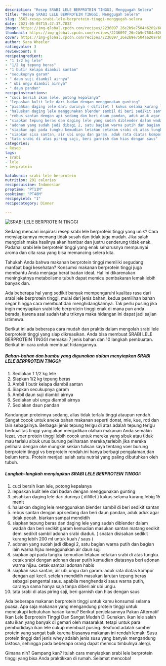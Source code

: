 ```yaml
---
description: "Resep SRABI LELE BERPROTEIN TINGGI, Menggugah Selera"
title: "Resep SRABI LELE BERPROTEIN TINGGI, Menggugah Selera"
slug: 3562-resep-srabi-lele-berprotein-tinggi-menggugah-selera
date: 2021-05-05T15:47:37.783Z
image: https://img-global.cpcdn.com/recipes/2236097_26e2b9e7504a6209/680x482cq70/srabi-lele-berprotein-tinggi-foto-resep-utama.jpg
thumbnail: https://img-global.cpcdn.com/recipes/2236097_26e2b9e7504a6209/680x482cq70/srabi-lele-berprotein-tinggi-foto-resep-utama.jpg
cover: https://img-global.cpcdn.com/recipes/2236097_26e2b9e7504a6209/680x482cq70/srabi-lele-berprotein-tinggi-foto-resep-utama.jpg
author: Sara Wheeler
ratingvalue: 3
reviewcount: 8
recipeingredient:
- "1 1/2 kg lele"
- "1/2 kg tepung beras"
- "1 butir kelapa diambil santan"
- "secukupnya garam"
- " daun suji diambil airnya"
- " ubi ungu diambil airnya"
- " daun pandan"
recipeinstructions:
- "cuci bersih ikan lele, potong kepalanya"
- "lepaskan kulit lele dari badan dengan menggunakan gunting"
- "pisahkan daging lele dari durinya ( difillet ) kukus selama kurang lebig 15 menit"
- "haluskan daging lele menggunakan blender sambil di beri sedikit santan"
- "rebus santan dengan api sedang dan beri daun pandan, aduk aduk agar tidak pecah. biarkan sampai mendidih"
- "siapkan tepung beras dan daging lele yang sudah diblender dalam wadah dan beri sedikit garam kemudian masukan santan matang sedikit demi sedikit sambil adonan srabi diaduk. ( snatan disisakan sedikit kurang lebih 200 ml untuk kuah / saus )"
- "adonan yang sudah jadi dibagi 2, satu bagian warna putih dan bagian lain warna hijau menggunakan air daun suji"
- "siapkan api pada tungku kemudian letakan cetakan srabi di atas tungku. cetak srabi dengan adonan dasar putih kemudian diatasnya beri adonan warna hijau. cetak sampai adonan habis"
- "siapkan sisa santan, air ubi ungu dan garam. aduk rata diatas kompor dengan api kecil. setelah mendidih masukan larutan tepung beras sebagai pengental saus. apabila menghendaki saus warna putih, caranya sama hanya saja tanpa diberi air ubi ungu."
- "tata srabi di atas piring saji, beri garnish dan hias dengan saus"
categories:
- Resep
tags:
- srabi
- lele
- berprotein

katakunci: srabi lele berprotein 
nutrition: 291 calories
recipecuisine: Indonesian
preptime: "PT11M"
cooktime: "PT48M"
recipeyield: "1"
recipecategory: Dinner

---
```



![SRABI LELE BERPROTEIN TINGGI](https://img-global.cpcdn.com/recipes/2236097_26e2b9e7504a6209/680x482cq70/srabi-lele-berprotein-tinggi-foto-resep-utama.jpg)

Sedang mencari inspirasi resep srabi lele berprotein tinggi yang unik? Cara menyiapkannya memang tidak susah dan tidak juga mudah. Jika salah mengolah maka hasilnya akan hambar dan justru cenderung tidak enak. Padahal srabi lele berprotein tinggi yang enak seharusnya mempunyai aroma dan cita rasa yang bisa memancing selera kita.

Tahukah Anda bahwa makanan berprotein tinggi memiliki segudang manfaat bagi kesehatan? Konsumsi makanan berprotein tinggi juga membantu Anda menjaga berat badan ideal. Hal ini dikarenakan meningkatnya metabolisme tubuh dapat memicu pembakaran lemak lebih banyak dan.

Ada beberapa hal yang sedikit banyak mempengaruhi kualitas rasa dari srabi lele berprotein tinggi, mulai dari jenis bahan, kedua pemilihan bahan segar hingga cara membuat dan menghidangkannya. Tak perlu pusing jika ingin menyiapkan srabi lele berprotein tinggi enak di mana pun anda berada, karena asal sudah tahu triknya maka hidangan ini dapat jadi sajian istimewa.


Berikut ini ada beberapa cara mudah dan praktis dalam mengolah srabi lele berprotein tinggi yang siap dikreasikan. Anda bisa membuat SRABI LELE BERPROTEIN TINGGI memakai 7 jenis bahan dan 10 langkah pembuatan. Berikut ini cara untuk membuat hidangannya.

<!--inarticleads1-->

##### Bahan-bahan dan bumbu yang digunakan dalam menyiapkan SRABI LELE BERPROTEIN TINGGI:

1. Sediakan 1 1/2 kg lele
1. Siapkan 1/2 kg tepung beras
1. Ambil 1 butir kelapa diambil santan
1. Siapkan secukupnya garam
1. Ambil  daun suji diambil airnya
1. Sediakan  ubi ungu diambil airnya
1. Sediakan  daun pandan


Kandungan proteinnya sedang, alias tidak terlalu tinggi ataupun rendah. Sangat cocok untuk aneka bahan makanan seperti donat, mie, kue, roti dan lain sebagainya. Berbagai jenis tepung terigu di atas adalah tepung terigu berkualitas tinggi yang akan menjadikan olahan makanan Anda semakin lezat. voer protein tinggi lebih cocok untuk mereka yang sibuk atau tidak mau terlalu sibuk urus burung peliharaan mereka,terlebih jika mereka pelihara dengan oke mungkin sekian tulisan saya tentang voer burung berprotein tinggi vs berprotein rendah.ini hanya berbagi pengalaman,dan belum tentu. Protein menjadi salah satu nutrisi yang paling dibutuhkan oleh tubuh. 

<!--inarticleads2-->

##### Langkah-langkah menyiapkan SRABI LELE BERPROTEIN TINGGI:

1. cuci bersih ikan lele, potong kepalanya
1. lepaskan kulit lele dari badan dengan menggunakan gunting
1. pisahkan daging lele dari durinya ( difillet ) kukus selama kurang lebig 15 menit
1. haluskan daging lele menggunakan blender sambil di beri sedikit santan
1. rebus santan dengan api sedang dan beri daun pandan, aduk aduk agar tidak pecah. biarkan sampai mendidih
1. siapkan tepung beras dan daging lele yang sudah diblender dalam wadah dan beri sedikit garam kemudian masukan santan matang sedikit demi sedikit sambil adonan srabi diaduk. ( snatan disisakan sedikit kurang lebih 200 ml untuk kuah / saus )
1. adonan yang sudah jadi dibagi 2, satu bagian warna putih dan bagian lain warna hijau menggunakan air daun suji
1. siapkan api pada tungku kemudian letakan cetakan srabi di atas tungku. cetak srabi dengan adonan dasar putih kemudian diatasnya beri adonan warna hijau. cetak sampai adonan habis
1. siapkan sisa santan, air ubi ungu dan garam. aduk rata diatas kompor dengan api kecil. setelah mendidih masukan larutan tepung beras sebagai pengental saus. apabila menghendaki saus warna putih, caranya sama hanya saja tanpa diberi air ubi ungu.
1. tata srabi di atas piring saji, beri garnish dan hias dengan saus


Ada beberapa makanan berprotein tinggi untuk kamu konsumsi selama puasa. Apa saja makanan yang mengandung protein tinggi untuk mencukupi kebutuhan harian kamu? Berikut penjelasannya Pakan Alternatif Ikan Lele Berprotein Tinggi Dan Sangat Mudah Di Gunakan. ikan lele salah satu ikan yang banyak di gemari oleh masarakat. tetapi untuk para pembudidaya ikan lele cukup membuat pusing. Seafood adalah sumber protein yang sangat baik karena biasanya makanan ini rendah lemak. Susu protein tinggi dari jenis whey adalah jenis susu yang banyak mengandung laktosa, sehingga pada beberapa orang dapat memicu timbulnya alergi. 

Gimana nih? Gampang kan? Itulah cara menyiapkan srabi lele berprotein tinggi yang bisa Anda praktikkan di rumah. Selamat mencoba!
